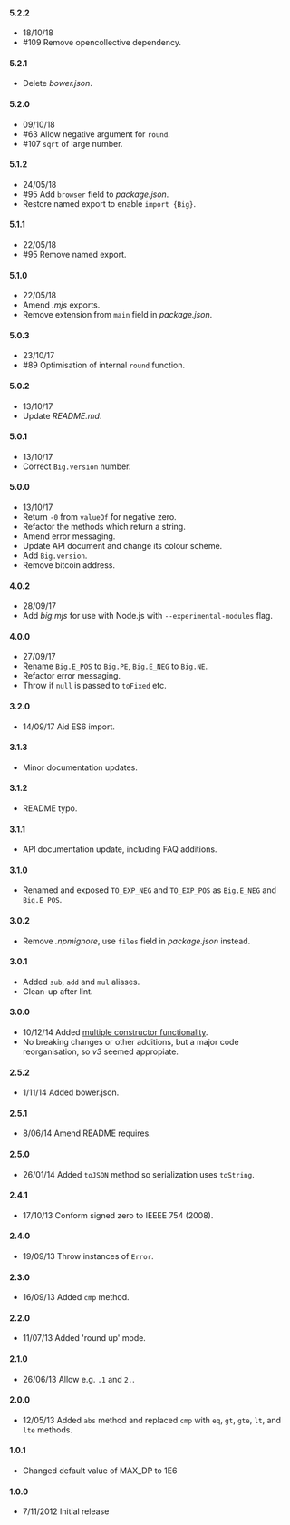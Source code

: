 #### 5.2.2

- 18/10/18
- #109 Remove opencollective dependency.

#### 5.2.1

- Delete _bower.json_.

#### 5.2.0

- 09/10/18
- #63 Allow negative argument for `round`.
- #107 `sqrt` of large number.

#### 5.1.2

- 24/05/18
- #95 Add `browser` field to _package.json_.
- Restore named export to enable `import {Big}`.

#### 5.1.1

- 22/05/18
- #95 Remove named export.

#### 5.1.0

- 22/05/18
- Amend _.mjs_ exports.
- Remove extension from `main` field in _package.json_.

#### 5.0.3

- 23/10/17
- #89 Optimisation of internal `round` function.

#### 5.0.2

- 13/10/17
- Update _README.md_.

#### 5.0.1

- 13/10/17
- Correct `Big.version` number.

#### 5.0.0

- 13/10/17
- Return `-0` from `valueOf` for negative zero.
- Refactor the methods which return a string.
- Amend error messaging.
- Update API document and change its colour scheme.
- Add `Big.version`.
- Remove bitcoin address.

#### 4.0.2

- 28/09/17
- Add _big.mjs_ for use with Node.js with `--experimental-modules` flag.

#### 4.0.0

- 27/09/17
- Rename `Big.E_POS` to `Big.PE`, `Big.E_NEG` to `Big.NE`.
- Refactor error messaging.
- Throw if `null` is passed to `toFixed` etc.

#### 3.2.0

- 14/09/17 Aid ES6 import.

#### 3.1.3

- Minor documentation updates.

#### 3.1.2

- README typo.

#### 3.1.1

- API documentation update, including FAQ additions.

#### 3.1.0

- Renamed and exposed `TO_EXP_NEG` and `TO_EXP_POS` as `Big.E_NEG` and `Big.E_POS`.

#### 3.0.2

- Remove _.npmignore_, use `files` field in _package.json_ instead.

#### 3.0.1

- Added `sub`, `add` and `mul` aliases.
- Clean-up after lint.

#### 3.0.0

- 10/12/14 Added [multiple constructor functionality](http://mikemcl.github.io/big.js/#faq).
- No breaking changes or other additions, but a major code reorganisation, so _v3_ seemed appropiate.

#### 2.5.2

- 1/11/14 Added bower.json.

#### 2.5.1

- 8/06/14 Amend README requires.

#### 2.5.0

- 26/01/14 Added `toJSON` method so serialization uses `toString`.

#### 2.4.1

- 17/10/13 Conform signed zero to IEEEE 754 (2008).

#### 2.4.0

- 19/09/13 Throw instances of `Error`.

#### 2.3.0

- 16/09/13 Added `cmp` method.

#### 2.2.0

- 11/07/13 Added 'round up' mode.

#### 2.1.0

- 26/06/13 Allow e.g. `.1` and `2.`.

#### 2.0.0

- 12/05/13 Added `abs` method and replaced `cmp` with `eq`, `gt`, `gte`, `lt`, and `lte` methods.

#### 1.0.1

- Changed default value of MAX_DP to 1E6

#### 1.0.0

- 7/11/2012 Initial release
